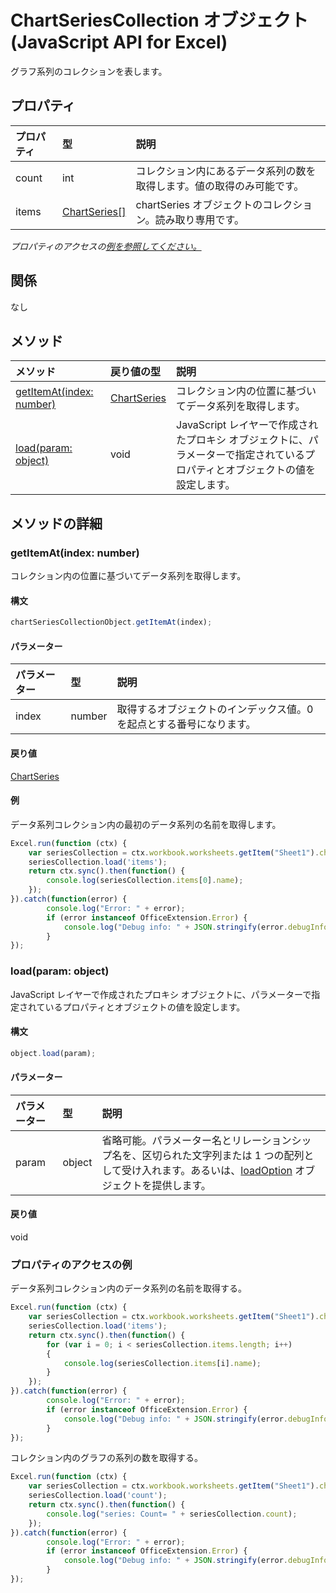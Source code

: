 # <a name="chartseriescollection-object-(javascript-api-for-excel)"></a>ChartSeriesCollection オブジェクト (JavaScript API for Excel)

グラフ系列のコレクションを表します。

## <a name="properties"></a>プロパティ

| プロパティ     | 型   |説明
|:---------------|:--------|:----------|
|count|int|コレクション内にあるデータ系列の数を取得します。値の取得のみ可能です。|
|items|[ChartSeries[]](chartseries.md)|chartSeries オブジェクトのコレクション。読み取り専用です。|

_プロパティのアクセスの[例を参照してください。](#property-access-examples)_

## <a name="relationships"></a>関係
なし


## <a name="methods"></a>メソッド

| メソッド           | 戻り値の型    |説明|
|:---------------|:--------|:----------|
|[getItemAt(index: number)](#getitematindex-number)|[ChartSeries](chartseries.md)|コレクション内の位置に基づいてデータ系列を取得します。|
|[load(param: object)](#loadparam-object)|void|JavaScript レイヤーで作成されたプロキシ オブジェクトに、パラメーターで指定されているプロパティとオブジェクトの値を設定します。|

## <a name="method-details"></a>メソッドの詳細


### <a name="getitemat(index:-number)"></a>getItemAt(index: number)
コレクション内の位置に基づいてデータ系列を取得します。

#### <a name="syntax"></a>構文
```js
chartSeriesCollectionObject.getItemAt(index);
```

#### <a name="parameters"></a>パラメーター
| パラメーター    | 型   |説明|
|:---------------|:--------|:----------|
|index|number|取得するオブジェクトのインデックス値。0 を起点とする番号になります。|

#### <a name="returns"></a>戻り値
[ChartSeries](chartseries.md)

#### <a name="examples"></a>例

データ系列コレクション内の最初のデータ系列の名前を取得します。

```js
Excel.run(function (ctx) { 
    var seriesCollection = ctx.workbook.worksheets.getItem("Sheet1").charts.getItem("Chart1").series;
    seriesCollection.load('items');
    return ctx.sync().then(function() {
        console.log(seriesCollection.items[0].name);
    });
}).catch(function(error) {
        console.log("Error: " + error);
        if (error instanceof OfficeExtension.Error) {
            console.log("Debug info: " + JSON.stringify(error.debugInfo));
        }
});
```


### <a name="load(param:-object)"></a>load(param: object)
JavaScript レイヤーで作成されたプロキシ オブジェクトに、パラメーターで指定されているプロパティとオブジェクトの値を設定します。

#### <a name="syntax"></a>構文
```js
object.load(param);
```

#### <a name="parameters"></a>パラメーター
| パラメーター    | 型   |説明|
|:---------------|:--------|:----------|
|param|object|省略可能。パラメーター名とリレーションシップ名を、区切られた文字列または 1 つの配列として受け入れます。あるいは、[loadOption](loadoption.md) オブジェクトを提供します。|

#### <a name="returns"></a>戻り値
void
### <a name="property-access-examples"></a>プロパティのアクセスの例
データ系列コレクション内のデータ系列の名前を取得する。

```js
Excel.run(function (ctx) { 
    var seriesCollection = ctx.workbook.worksheets.getItem("Sheet1").charts.getItem("Chart1").series;
    seriesCollection.load('items');
    return ctx.sync().then(function() {
        for (var i = 0; i < seriesCollection.items.length; i++)
        {
            console.log(seriesCollection.items[i].name);
        }
    });
}).catch(function(error) {
        console.log("Error: " + error);
        if (error instanceof OfficeExtension.Error) {
            console.log("Debug info: " + JSON.stringify(error.debugInfo));
        }
});
```

コレクション内のグラフの系列の数を取得する。

```js
Excel.run(function (ctx) { 
    var seriesCollection = ctx.workbook.worksheets.getItem("Sheet1").charts.getItem("Chart1").series;
    seriesCollection.load('count');
    return ctx.sync().then(function() {
        console.log("series: Count= " + seriesCollection.count);
    });
}).catch(function(error) {
        console.log("Error: " + error);
        if (error instanceof OfficeExtension.Error) {
            console.log("Debug info: " + JSON.stringify(error.debugInfo));
        }
});
```

